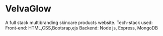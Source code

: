 # VelvaGlow
A full stack multibranding skincare products website.
Tech-stack used:
Front-end: HTML,CSS,Bootsrap,ejs
Backend: Node js, Express, MongoDB
